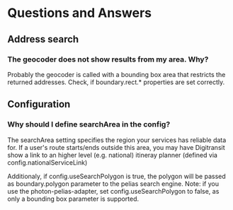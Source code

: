 # Questions and Answers
## Address search
### The geocoder does not show results from my area. Why?
Probably the geocoder is called with a bounding box area that restricts the returned addresses. Check, if boundary.rect.* properties are set correctly. 

## Configuration
### Why should I define searchArea in the config?
The searchArea setting specifies the region your services has reliable data for. If a user's route starts/ends outside this area, you may have Digitransit show a link to an higher level (e.g. national) itineray planner (defined via config.nationalServiceLink)

Additionaly, if config.useSearchPolygon is true, the polygon will be passed as boundary.polygon parameter to the pelias search engine. Note: if you use the photon-pelias-adapter, set config.useSearchPolygon to false, as only a bounding box parameter is supported.

